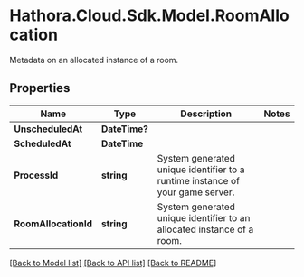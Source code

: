 # Hathora.Cloud.Sdk.Model.RoomAllocation
Metadata on an allocated instance of a room.

## Properties

Name | Type | Description | Notes
------------ | ------------- | ------------- | -------------
**UnscheduledAt** | **DateTime?** |  | 
**ScheduledAt** | **DateTime** |  | 
**ProcessId** | **string** | System generated unique identifier to a runtime instance of your game server. | 
**RoomAllocationId** | **string** | System generated unique identifier to an allocated instance of a room. | 

[[Back to Model list]](../README.md#documentation-for-models) [[Back to API list]](../README.md#documentation-for-api-endpoints) [[Back to README]](../README.md)

